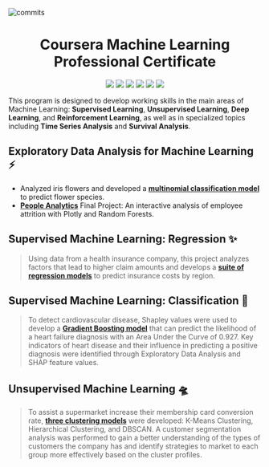 ![commits](https://img.shields.io/github/last-commit/kellibelcher/IBM-Machine-Learning-Professional-Certificate?label=Last%20Commit%20)

<h1 align="center">
  Coursera Machine Learning Professional Certificate
</h1> 

<p align="center">
  <img src="https://img.shields.io/badge/Python-3670A0?style=plastic&logo=python&logoColor=ffffff&color=316999"/>  
  <img src="https://img.shields.io/badge/pandas-%23130754.svg?style=plastic&logo=pandas&logoColor=white&color=4E447F"/>
  <img src="https://img.shields.io/badge/NumPy-%23013243.svg?style=plastic&logo=numpy&logoColor=white&color=416572"/>
  <img src="https://img.shields.io/badge/Plotly-%233F4F75.svg?style=plastic&logo=plotly&logoColor=white&color=3F4F75">
  <img src="https://img.shields.io/badge/scikit--learn-%23F89939.svg?style=plastic&logo=scikit-learn&logoColor=white&color=FCA043"/>
  <img src="https://img.shields.io/badge/Jupyter-%23F37725.svg?style=plastic&logo=jupyter&logoColor=white"/>
</p> 

This program is designed to develop working skills in the main areas of Machine Learning: **Supervised Learning**, **Unsupervised Learning**, **Deep Learning**, and **Reinforcement Learning**, as well as in specialized topics including **Time Series Analysis** and **Survival Analysis**.

## Exploratory Data Analysis for Machine Learning :zap:
- Analyzed iris flowers and developed a **[multinomial classification model](https://www.kaggle.com/kellibelcher/multinomial-classification-of-iris-species)** to predict flower species.
- **[People Analytics](https://www.kaggle.com/kellibelcher/exploratory-data-analysis-with-plotly)** Final Project: An interactive analysis of employee attrition with Plotly and Random Forests.

## Supervised Machine Learning: Regression ✨
> Using data from a health insurance company, this project analyzes factors that lead to higher claim amounts and develops a **[suite of regression models](https://www.kaggle.com/kellibelcher/predicting-insurance-prices-across-regions)** to predict insurance costs by region.

## Supervised Machine Learning: Classification 🚀
> To detect cardiovascular disease, Shapley values were used to develop a **[Gradient Boosting model](https://www.kaggle.com/kellibelcher/heart-disease-predictions-eda-with-plotly)** that can predict the likelihood of a heart failure diagnosis with an Area Under the Curve of 0.927. Key indicators of heart disease and their influence in predicting a positive diagnosis were identified through Exploratory Data Analysis and SHAP feature values. 

## Unsupervised Machine Learning 🛸
> To assist a supermarket increase their membership card conversion rate, **[three clustering models](https://www.kaggle.com/kellibelcher/customer-segmentation-and-clustering-analysis)** were developed: K-Means Clustering, Hierarchical Clustering, and DBSCAN. A customer segmentation analysis was performed to gain a better understanding of the types of customers the company has and identify strategies to market to each group more effectively based on the cluster profiles.
